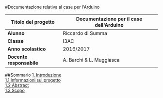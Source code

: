 #Documentazione relativa al case per l'Arduino



**Titolo del progetto** | Documentazione per il case dell'Arduino
------------ | -------------
**Alunno** | Riccardo di Summa
**Classe** | I3AC
**Anno scolastico** | 2016/2017
**Docente responsabile** | A. Barchi & L. Muggiasca

##Sommario
[1. Introduzione](https://github.com/diSumma/Case-Arduino/blob/master/Documentazione/Documentazione.md#user-content-introduzione) <br>
[1.1 Informazioni sul progetto](https://github.com/diSumma/Case-Arduino/blob/master/Documentazione/Documentazione.md#user-content-info) <br>
[1.2 Abstract](https://github.com/diSumma/Case-Arduino/blob/master/Documentazione/Documentazione.md#user-content-abstract) <br>
[1.3 Scopo](https://github.com/diSumma/Case-Arduino/blob/master/Documentazione/Documentazione.md#user-content-scopo) <br>



